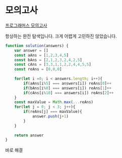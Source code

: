 # 모의고사

[프로그래머스 모의고사](https://school.programmers.co.kr/learn/courses/30/lessons/42840?language=javascript#)  

항상하는 완전 탐색입니다. 크게 어렵게 고민하진 않았습니다.
```js
function solution(answers) {
    var answer = []
    const aAns = [1,2,3,4,5]
    const bAns = [2,1,2,3,2,4,2,5]
    const cAns = [3,3,1,1,2,2,4,4,5,5]
    const reAns = [0,0,0]
    
    for(let i =0; i < answers.length; i++){
        if(aAns[i%5] === answers[i]) reAns[0]++
        if(bAns[i%8] === answers[i]) reAns[1]++
        if(cAns[i%10] === answers[i]) reAns[2]++
    }
    const maxValue = Math.max(...reAns)
    for(let j = 0; j < 3; j++){
        if(reAns[j] === maxValue){
            answer.push(j+1)
        }
    }
    
    return answer
}
```

바로 해결